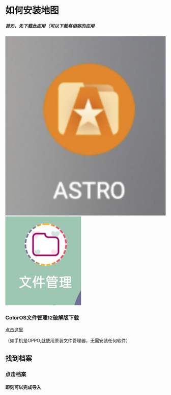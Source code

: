 # 如何安装地图
##### 首先，先下载此应用（可以下载有相容的应用
![astro文件管理器](photo/astro.jpg) ![ColorOS文件管理](photo/my-files.jpg)
### ColorOS文件管理12破解版下载
[点击这里](https://www.pling.com/p/1686243)

（如手机是OPPO,就使用原装文件管理器，无需安装任何软件）
## 找到档案

### 点击档案

#### 即刻可以完成导入
